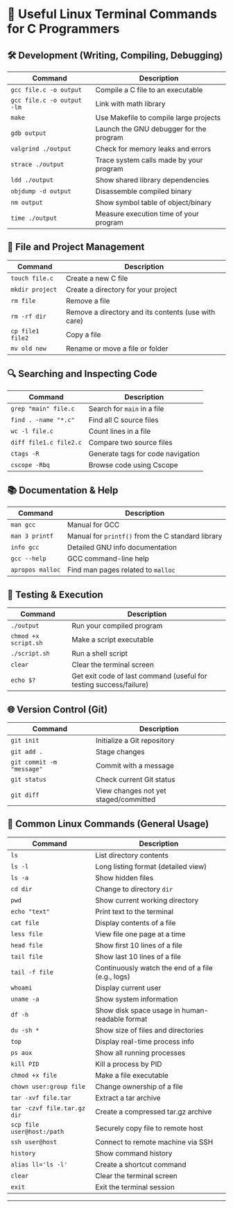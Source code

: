 
# 🧰 Useful Linux Terminal Commands for C Programmers

## 🛠️ Development (Writing, Compiling, Debugging)

| Command | Description |
|---------|-------------|
| `gcc file.c -o output` | Compile a C file to an executable |
| `gcc file.c -o output -lm` | Link with math library |
| `make` | Use Makefile to compile large projects |
| `gdb output` | Launch the GNU debugger for the program |
| `valgrind ./output` | Check for memory leaks and errors |
| `strace ./output` | Trace system calls made by your program |
| `ldd ./output` | Show shared library dependencies |
| `objdump -d output` | Disassemble compiled binary |
| `nm output` | Show symbol table of object/binary |
| `time ./output` | Measure execution time of your program |

## 📁 File and Project Management

| Command | Description |
|---------|-------------|
| `touch file.c` | Create a new C file |
| `mkdir project` | Create a directory for your project |
| `rm file` | Remove a file |
| `rm -rf dir` | Remove a directory and its contents (use with care) |
| `cp file1 file2` | Copy a file |
| `mv old new` | Rename or move a file or folder |

## 🔍 Searching and Inspecting Code

| Command | Description |
|---------|-------------|
| `grep "main" file.c` | Search for `main` in a file |
| `find . -name "*.c"` | Find all C source files |
| `wc -l file.c` | Count lines in a file |
| `diff file1.c file2.c` | Compare two source files |
| `ctags -R` | Generate tags for code navigation |
| `cscope -Rbq` | Browse code using Cscope |

## 📚 Documentation & Help

| Command | Description |
|---------|-------------|
| `man gcc` | Manual for GCC |
| `man 3 printf` | Manual for `printf()` from the C standard library |
| `info gcc` | Detailed GNU info documentation |
| `gcc --help` | GCC command-line help |
| `apropos malloc` | Find man pages related to `malloc` |

## 🧪 Testing & Execution

| Command | Description |
|---------|-------------|
| `./output` | Run your compiled program |
| `chmod +x script.sh` | Make a script executable |
| `./script.sh` | Run a shell script |
| `clear` | Clear the terminal screen |
| `echo $?` | Get exit code of last command (useful for testing success/failure) |

## 🌐 Version Control (Git)

| Command | Description |
|---------|-------------|
| `git init` | Initialize a Git repository |
| `git add .` | Stage changes |
| `git commit -m "message"` | Commit with a message |
| `git status` | Check current Git status |
| `git diff` | View changes not yet staged/committed |

## 🧮 Common Linux Commands (General Usage)

| Command | Description |
|---------|-------------|
| `ls` | List directory contents |
| `ls -l` | Long listing format (detailed view) |
| `ls -a` | Show hidden files |
| `cd dir` | Change to directory `dir` |
| `pwd` | Show current working directory |
| `echo "text"` | Print text to the terminal |
| `cat file` | Display contents of a file |
| `less file` | View file one page at a time |
| `head file` | Show first 10 lines of a file |
| `tail file` | Show last 10 lines of a file |
| `tail -f file` | Continuously watch the end of a file (e.g., logs) |
| `whoami` | Display current user |
| `uname -a` | Show system information |
| `df -h` | Show disk space usage in human-readable format |
| `du -sh *` | Show size of files and directories |
| `top` | Display real-time process info |
| `ps aux` | Show all running processes |
| `kill PID` | Kill a process by PID |
| `chmod +x file` | Make a file executable |
| `chown user:group file` | Change ownership of a file |
| `tar -xvf file.tar` | Extract a tar archive |
| `tar -czvf file.tar.gz dir` | Create a compressed tar.gz archive |
| `scp file user@host:/path` | Securely copy file to remote host |
| `ssh user@host` | Connect to remote machine via SSH |
| `history` | Show command history |
| `alias ll='ls -l'` | Create a shortcut command |
| `clear` | Clear the terminal screen |
| `exit` | Exit the terminal session |

---

